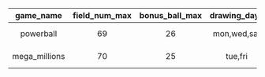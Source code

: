 | game_name | field_num_max | bonus_ball_max | drawing_days | drawing_time | analysis_start_date |
| :-: | :-: | :-: | :-: | :-: | :-: |
| powerball | 69 | 26 | mon,wed,sat | 22:59 EST | 2015-10-07T00:00:00.000 |
| mega_millions | 70 | 25 | tue,fri | 23:00 EST | 2017-10-28T00:00:00.000 |
